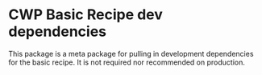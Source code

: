 # CWP Basic Recipe dev dependencies

This package is a meta package for pulling in development dependencies for the basic recipe. It is not required
nor recommended on production.
